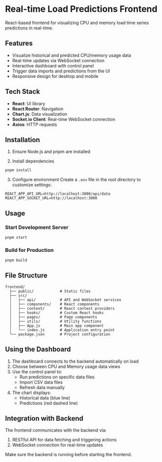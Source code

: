 # Real-time Load Predictions Frontend

React-based frontend for visualizing CPU and memory load time series predictions in real-time.

## Features

- Visualize historical and predicted CPU/memory usage data
- Real-time updates via WebSocket connection
- Interactive dashboard with control panel
- Trigger data imports and predictions from the UI
- Responsive design for desktop and mobile

## Tech Stack

- **React**: UI library
- **React Router**: Navigation
- **Chart.js**: Data visualization
- **Socket.io Client**: Real-time WebSocket connection
- **Axios**: HTTP requests

## Installation

1. Ensure Node.js and pnpm are installed

2. Install dependencies
```bash
pnpm install
```

3. Configure environment
Create a `.env` file in the root directory to customize settings:
```
REACT_APP_API_URL=http://localhost:3000/api/data
REACT_APP_SOCKET_URL=http://localhost:3000
```

## Usage

### Start Development Server
```bash
pnpm start
```

### Build for Production
```bash
pnpm build
```

## File Structure

```
frontend/
  ├── public/            # Static files
  ├── src/
  │   ├── api/           # API and WebSocket services
  │   ├── components/    # React components
  │   ├── context/       # React context providers
  │   ├── hooks/         # Custom React hooks
  │   ├── pages/         # Page components
  │   ├── utils/         # Utility functions
  │   ├── App.js         # Main app component
  │   └── index.js       # Application entry point
  └── package.json       # Project configuration
```

## Using the Dashboard

1. The dashboard connects to the backend automatically on load
2. Choose between CPU and Memory usage data views
3. Use the control panel to:
   - Run predictions on specific data files
   - Import CSV data files
   - Refresh data manually
4. The chart displays:
   - Historical data (blue line)
   - Predictions (red dashed line)

## Integration with Backend

The frontend communicates with the backend via:
1. RESTful API for data fetching and triggering actions
2. WebSocket connection for real-time updates

Make sure the backend is running before starting the frontend. 
